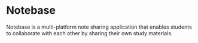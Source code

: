# Notebase
Notebase is a multi-platform note sharing application that enables students to collaborate with each other by sharing their own study materials.
